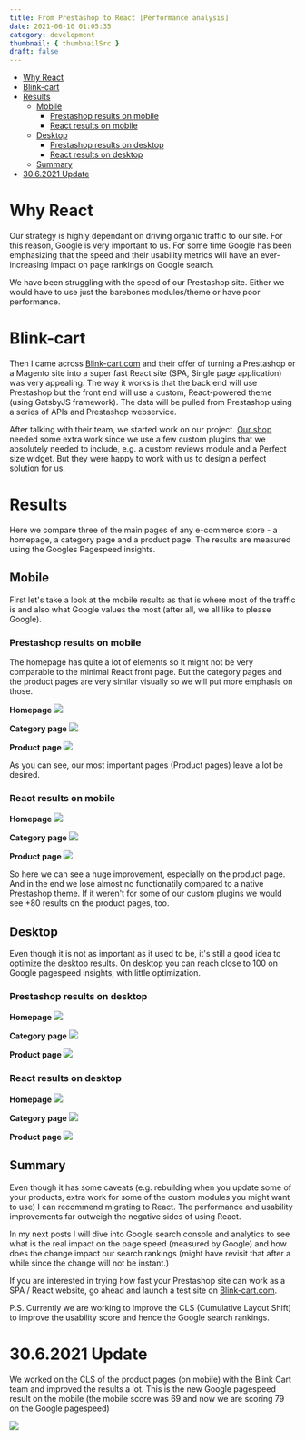 ```yaml
---
title: From Prestashop to React [Performance analysis]
date: 2021-06-10 01:05:35
category: development
thumbnail: { thumbnailSrc }
draft: false
---
```


- [Why React](#why-react)
- [Blink-cart](#blink-cart)
- [Results](#results)
  - [Mobile](#mobile)
    - [Prestashop results on mobile](#prestashop-results-on-mobile)
    - [React results on mobile](#react-results-on-mobile)
  - [Desktop](#desktop)
    - [Prestashop results on desktop](#prestashop-results-on-desktop)
    - [React results on desktop](#react-results-on-desktop)
  - [Summary](#summary)
- [30.6.2021 Update](#3062021-update)

# Why React

Our strategy is highly dependant on driving organic traffic to our site. For this reason, Google is very important to us. For some time Google has been emphasizing that the speed and their usability metrics will have an ever-increasing impact on page rankings on Google search.

We have been struggling with the speed of our Prestashop site. Either we would have to use just the barebones modules/theme or have poor performance.

# Blink-cart

Then I came across <a href="https://blink-cart.com" target="_blank">Blink-cart.com</a> and their offer of turning a Prestashop or a Magento site into a super fast React site (SPA, Single page application) was very appealing. The way it works is that the back end will use Prestashop but the front end will use a custom, React-powered theme (using GatsbyJS framework). The data will be pulled from Prestashop using a series of APIs and Prestashop webservice.

After talking with their team, we started work on our project. <a href="https://www.hersecret.fi/" target="_blank">Our shop</a> needed some extra work since we use a few custom plugins that we absolutely needed to include, e.g. a custom reviews module and a Perfect size widget. But they were happy to work with us to design a perfect solution for us.

# Results

Here we compare three of the main pages of any e-commerce store - a homepage, a category page and a product page. The results are measured using the Googles Pagespeed insights.

## Mobile

First let's take a look at the mobile results as that is where most of the traffic is and also what Google values the most (after all, we all like to please Google).

### Prestashop results on mobile

The homepage has quite a lot of elements so it might not be very comparable to the minimal React front page. But the category pages and the product pages are very similar visually so we will put more emphasis on those.

**Homepage**
![](./images/homepage.jpg)

**Category page**
![](./images/mekot-ja-hameet.jpg)

**Product page**
![](./images/product-page.jpg)

As you can see, our most important pages (Product pages) leave a lot be desired.

### React results on mobile

**Homepage**
![](./images/spa-homepage-mobile.jpg)

**Category page**
![](./images/spa-category-mobile.jpg)

**Product page**
![](./images/spa-product-mobile_1.jpg)

So here we can see a huge improvement, especially on the product page. And in the end we lose almost no functionatily compared to a native Prestashop theme. If it weren't for some of our custom plugins we would see +80 results on the product pages, too.

## Desktop

Even though it is not as important as it used to be, it's still a good idea to optimize the desktop results. On desktop you can reach close to 100 on Google pagespeed insights, with little optimization.

### Prestashop results on desktop

**Homepage**
![](./images/homepage-desktop.jpg)

**Category page**
![](./images/mekot-ja-hameet-desktop.jpg)

**Product page**
![](./images/product-page-desktop.jpg)

### React results on desktop

**Homepage**
![](./images/spa-category-desktop.jpg)

**Category page**
![](./images/spa-category-desktop.jpg)

**Product page**
![](./images/spa-product-desktop.jpg)

## Summary

Even though it has some caveats (e.g. rebuilding when you update some of your products, extra work for some of the custom modules you might want to use) I can recommend migrating to React. The performance and usability improvements far outweigh the negative sides of using React.

In my next posts I will dive into Google search console and analytics to see what is the real impact on the page speed (measured by Google) and how does the change impact our search rankings (might have revisit that after a while since the change will not be instant.)

If you are interested in trying how fast your Prestashop site can work as a SPA / React website, go ahead and launch a test site on <a href="https://blink-cart.com" target="_blank">Blink-cart.com</a>.

P.S. Currently we are working to improve the CLS (Cumulative Layout Shift) to improve the usability score and hence the Google search rankings.

# 30.6.2021 Update

We worked on the CLS of the product pages (on mobile) with the Blink Cart team and improved the results a lot. This is the new Google pagespeed result on the mobile (the mobile score was 69 and now we are scoring 79 on the Google pagespeed)

![](./images/cls-improved-mobile.jpg)
